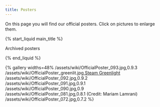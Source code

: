 ```yaml
---
title: Posters
---
```

On this page you will find our official posters. Click on pictures to enlarge them.

{% start_liquid main_title %}

Archived posters

{% end_liquid %}

{% gallery widths=48%
/assets/wiki/OfficialPoster_093.jpg,0.9.3
/assets/wiki/OfficialPoster_greenlit.jpg,[Steam Greenlight](http://steamcommunity.com/sharedfiles/filedetails/?id=850895445)
/assets/wiki/OfficialPoster_092.jpg,0.9.2
/assets/wiki/OfficialPoster_091.jpg,0.9.1
/assets/wiki/OfficialPoster_090.jpg,0.9
/assets/wiki/OfficialPoster_081.jpg,0.8.1 (Credit: Mariam Lamrani)
/assets/wiki/OfficialPoster_072.jpg,0.7.2
%}
